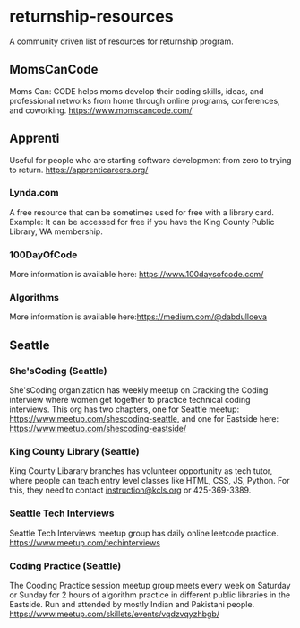 # returnship-resources
A community driven list of resources for returnship program.

## MomsCanCode
Moms Can: CODE helps moms develop their coding skills, ideas, and professional networks from home through online programs, conferences, and coworking. https://www.momscancode.com/

## Apprenti
Useful for people who are starting software development from zero to trying to return. https://apprenticareers.org/

### Lynda.com
A free resource that can be sometimes used for free with a library card. Example: It can be accessed for free if you have the King County Public Library, WA membership.

### 100DayOfCode
More information is available here: https://www.100daysofcode.com/ 

### Algorithms
More information is available here:https://medium.com/@dabdulloeva

## Seattle
### She'sCoding (Seattle)
She'sCoding organization has weekly meetup on Cracking the Coding interview where women get together to practice technical coding interviews. This org has two chapters, one for Seattle meetup: https://www.meetup.com/shescoding-seattle, and one for Eastside here: https://www.meetup.com/shescoding-eastside/

### King County Library (Seattle)
King County Libarary branches has volunteer opportunity as tech tutor, where people can teach entry level classes like HTML, CSS, JS, Python. For this, they need to contact instruction@kcls.org or 425-369-3389.

### Seattle Tech Interviews
Seattle Tech Interviews meetup group has daily online leetcode practice. https://www.meetup.com/techinterviews

### Coding Practice (Seattle)
The Cooding Practice session meetup group meets every week on Saturday or Sunday for 2 hours of algorithm practice in different public libraries in the Eastside. Run and attended by mostly Indian and Pakistani people. https://www.meetup.com/skillets/events/vqdzvqyzhbgb/
